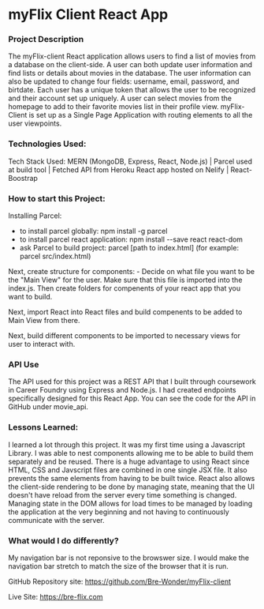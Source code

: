 # myFlix Client React App

### Project Description
  The myFlix-client React application allows users to find a list of movies from a database on the client-side. A user can both update user information and find lists or details about movies in the database. The user information can also be updated to change four fields: username, email, password, and birtdate. Each user has a unique token that allows the user to be recognized and their account set up uniquely. A user can select movies from the homepage to add to their favorite movies list in their profile view. myFlix-Client is set up as a Single Page Application with routing elements to all the user viewpoints. 

### Technologies Used:
Tech Stack Used: MERN (MongoDB, Express, React, Node.js) | Parcel used at build tool | Fetched API from Heroku
React app hosted on Nelify | React-Boostrap


### How to start this Project:
  Installing Parcel:
   - to install parcel globally: npm install -g parcel
   - to install parcel react application: npm install --save react react-dom
   - ask Parcel to build project: parcel [path to index.html] (for example: parcel src/index.html)
  
  Next, create structure for components: 
    - Decide on what file you want to be the "Main View" for the user. Make sure that this file is imported into the index.js. Then create folders for compenents of your react app that you want to build. 
  
  Next, import React into React files and build compenents to be added to Main View from there. 

  Next, build different components to be imported to necessary views for user to interact with.

### API Use
  The API used for this project was a REST API that I built through coursework in Career Foundry using Express and Node.js. I had created endpoints specifically designed for this React App. You can see the code for the API in GitHub under movie_api. 

### Lessons Learned:
I learned a lot through this project. It was my first time using a Javascript Library. I was able to nest components allowing me to be able to build them separately and be reused. There is a huge advantage to using React since HTML, CSS and Javscript files are combined in one single JSX file. It also prevents the same elements from having to be built twice. React also allows the client-side rendering to be done by managing state, meaning that the UI doesn't have reload from the server every time something is changed. Managing state in the DOM allows for load times to be managed by loading the application at the very beginning and not having to continuously communicate with the server. 

### What would I do differently? 
My navigation bar is not reponsive to the browswer size. I would make the navigation bar stretch to match the size of the browser that it is run. 

GitHub Repository site: https://github.com/Bre-Wonder/myFlix-client

Live Site:  https://bre-flix.com
